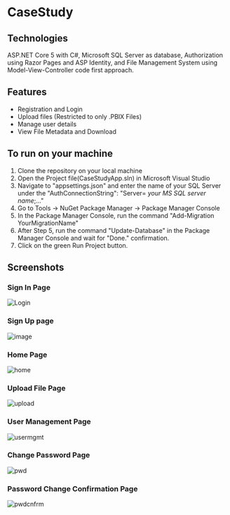 # CaseStudy

## Technologies

ASP.NET Core 5 with C#, Microsoft SQL Server as database, Authorization using Razor Pages and ASP Identity, and File Management System using Model-View-Controller code first approach.


## Features
- Registration and Login
- Upload files (Restricted to only .PBIX Files)
- Manage user details
- View File Metadata and Download

## To run on your machine

1. Clone the repository on your local machine
2. Open the Project file(CaseStudyApp.sln) in Microsoft Visual Studio
3. Navigate to "appsettings.json" and enter the name of your SQL Server under the "AuthConnectionString": "Server= _your MS SQL server name_;..."
4. Go to Tools -> NuGet Package Manager -> Package Manager Console
5. In the Package Manager Console, run the command "Add-Migration YourMigrationName"
6. After Step 5, run the command "Update-Database" in the Package Manager Console and wait for "Done." confirmation.
7. Click on the green Run Project button.

## Screenshots

### Sign In Page
![Login](https://user-images.githubusercontent.com/63904466/177482580-f9be5aa1-eb94-43e2-8f04-6b926ef95a7d.png)

### Sign Up page
![image](https://user-images.githubusercontent.com/63904466/177527462-1fa6c4b5-ac87-427a-b136-ca15fcae5310.png)

### Home Page
![home](https://user-images.githubusercontent.com/63904466/177482720-30b58165-7f9b-4ef1-9ec5-454b693ff47b.png)

### Upload File Page
![upload](https://user-images.githubusercontent.com/63904466/177482778-7b880d38-9baf-484b-8b7e-1509d7e1cc47.png)

### User Management Page
![usermgmt](https://user-images.githubusercontent.com/63904466/177482829-6fe07fc7-0eb0-4b7d-bf90-c0cf519ad14d.png)

### Change Password Page
![pwd](https://user-images.githubusercontent.com/63904466/177482876-31a39dd5-e3aa-42c3-afc9-ab4a0a6e03e3.png)

### Password Change Confirmation Page
![pwdcnfrm](https://user-images.githubusercontent.com/63904466/177482939-85a46ad4-8c35-434b-87b3-1436424eb882.png)

